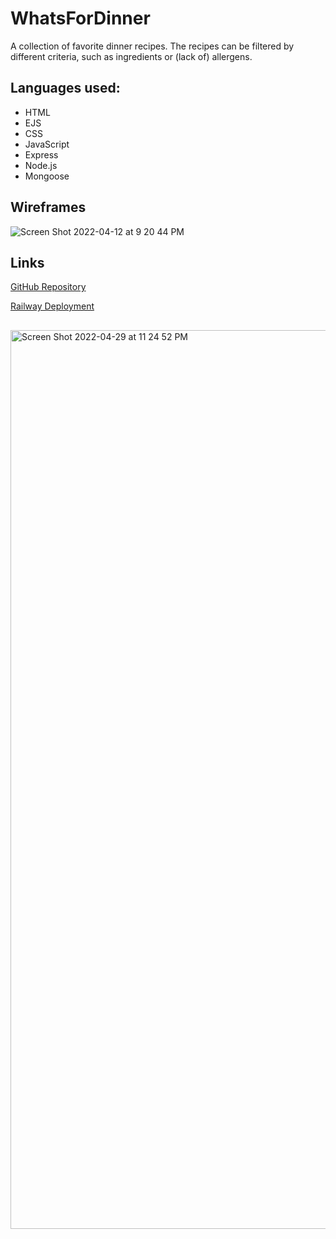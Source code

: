 # WhatsForDinner

A collection of favorite dinner recipes. The recipes can be filtered by different criteria, such as ingredients or (lack of) allergens.

## Languages used:
- HTML
- EJS
- CSS
- JavaScript
- Express
- Node.js
- Mongoose
## Wireframes
![Screen Shot 2022-04-12 at 9 20 44 PM](https://user-images.githubusercontent.com/97096664/166089586-d5fe6438-66c6-4d2f-98f6-6ec3cb05dab3.png)

## Links
[GitHub Repository](https://github.com/danianise/WhatsForDinner)

[Railway Deployment](https://whatsfordinner-production.up.railway.app/recipes)
##
<img width="1438" alt="Screen Shot 2022-04-29 at 11 24 52 PM" src="https://user-images.githubusercontent.com/97096664/166089158-2d9bfc66-5159-4fee-b377-a76d23b9ce8d.png">
